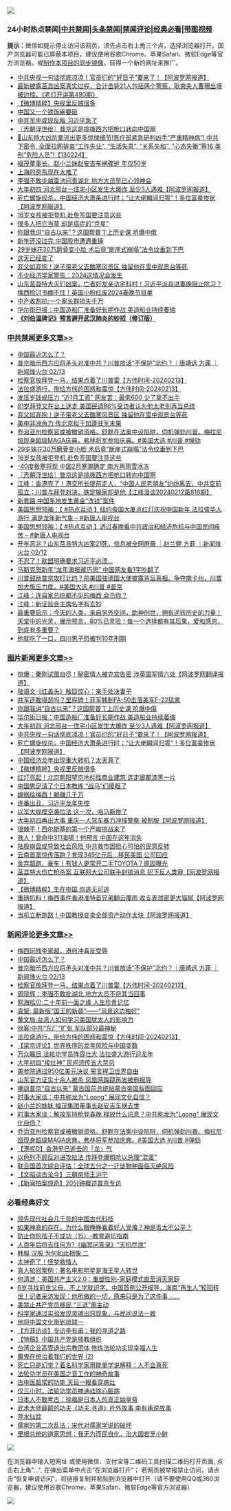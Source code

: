 ![](https://raw.githubusercontent.com/jsvpn/jsproxy/dev/64photo/fqnews-qr.jpg)

<div id="tt">
<h3>24小时热点禁闻|<a href="#%E4%B8%AD%E5%85%B1%E7%A6%81%E9%97%BB%E6%9B%B4%E5%A4%9A%E6%96%87%E7%AB%A0">中共禁闻</a>|<a href="#%E5%9B%BE%E7%89%87%E6%96%B0%E9%97%BB%E6%9B%B4%E5%A4%9A%E6%96%87%E7%AB%A0">头条禁闻</a>|<a href="#%E6%96%B0%E9%97%BB%E8%AF%84%E8%AE%BA%E6%9B%B4%E5%A4%9A%E6%96%87%E7%AB%A0">禁闻评论|<a href="#%E5%BF%85%E7%9C%8B%E7%BB%8F%E5%85%B8%E5%A5%BD%E6%96%87">经典必看</a>|<a href="https://fanb1.xyz/3" target="_blank">带图视频</a></h3>
<div><b>提示：</b>微信如提示停止访问该网页，须先点击右上角三个点，选择浏览器打开。国产浏览器可能已屏蔽本项目，建议使用谷歌Chrome、苹果Safari、微软Edge等官方浏览器。或<a href="%E5%88%B6%E4%BD%9Cgit%E7%A6%81%E9%97%BB%E9%95%9C%E5%83%8F.md">制作本项目的同步镜像</a>，获得一个新的网址来推广。</div>
<ul>

<li><a href="/topimagenews/20240213/2000481.md">中共央视一句话彻底凉凉！官员们的“好日子”要来了！【阿波罗网报道】</a></li>
<li><a href="/sohnews/20240213/2000462.md">最新披露莒县凶案真实过程，合计击毙21人包括两个警察，耿爽夫人曹珊出境被边控。《老灯开讲第490期》</a></li>
<li><a href="/topimagenews/20240213/2000402.md">【微博精粹】央视里反贼很多</a></li>
<li><a href="/cnnews/20240213/2000492.md">中国又一个铁饭碗要砸</a></li>
<li><a href="/baitai/20240213/2000556.md">中共军中或现反叛 习近平急了</a></li>
<li><a href="/cbnews/20240213/2000447.md">〖兲朝浮世绘〗普京这是挑拨西方把枪口转向中国啊</a></li>
<li><a href="/sohnews/20240213/2000538.md">🧨山东特大凶杀案流出更多惊悚细节!医疗部紧急研判凶手“严重精神病”! 中共下密令, 全面拉网排查“工作失业”, “生活失意”, “关系失和”, “心态失衡”等16 类别“危险人员”!【130224】</a></li>
<li><a href="/cnnews/20240213/2000430.md">福茂董事长、赵小兰妹赵安吉车祸骤逝 年仅50岁</a></li>
<li><a href="/finance/20240213/2000501.md">上海的房东现在太难了</a></li>
<li><a href="/ccpdope/20240214/2000639.md">李强不敢步越雷池问责湖北 地方大员早已心领神会</a></li>
<li><a href="/topimagenews/20240213/2000516.md">大年初四 河北邢台一住宅小区发生大爆炸 至少3人遇难【阿波罗网报道】</a></li>
<li><a href="/topimagenews/20240213/2000414.md">死亡螺旋绞杀，中国经济大萧条进行时；“让大佬瞬间归零”！多位富豪惨状【阿波罗网报道】</a></li>
<li><a href="/cbnews/20240213/2000500.md">16岁女孩被拒登机 赴免签国要注意这些</a></li>
<li><a href="/health/20240213/2000446.md">很多人把它当草 却是癌症的“克星”</a></li>
<li><a href="/topimagenews/20240214/2000613.md">你跟我讲“自古以来”？这国帮普丁上历史课 呛爆中俄</a></li>
<li><a href="/ccpdope/20240214/2000680.md">新年还没过完 中国股市遭遇重锤</a></li>
<li><a href="/cbnews/20240213/2000509.md">29岁妹花30万磨骨变小脸 术后竟“断崖式崩塌”法令纹垂到下巴</a></li>
<li><a href="/finance/20240213/2000454.md">这天已经变了</a></li>
<li><a href="/cbnews/20240214/2000628.md">弃父如弃狗！逆子带老父去酷寒风景区 独留他在雪中观景台等死</a></li>
<li><a href="/cnnews/20240213/2000443.md">不少经济学家警告：2024这情况会发生</a></li>
<li><a href="/comments/20240213/2000453.md">山东莒县特大灭们凶案，亡者好友亲访宅科村！习近平派兵进春晚阻止除习？梅西检讨书绷不住！英国小粉红废2024春晚节目单</a></li>
<li><a href="/lifebaike/20240214/2000657.md">中产收割机:一个家长群损失千万</a></li>
<li><a href="/topimagenews/20240213/2000585.md">华尔街日报：中国造船厂准备好长期作战 美造船业持续萎缩</a></li>
<li><b><a href="/comments/20200207/1272816.md" target="_blank">《刘伯温碑记》预言避开武汉肺炎的妙招（修订版）</a></b></li>
</ul>
</div>

<div class="catlist">
<h3><a href="/cbnews/" target="_blank">中共禁闻</a><span><a href="/cbnews/" target="_blank" rel="nofollow">更多文章>></a></span></h3>
<ul>
<li><a href="/comments/20240214/2000748.md" target="_blank">中国最近怎么了？</a></li>
<li><a href="/comments/20240214/2000746.md" target="_blank">普京暗示西方应将矛头对准中共？川普放话“不保护”北约？｜唐靖远 方菲 ｜新闻烽火台 02/13</a></li>
<li><a href="/comments/20240214/2000719.md" target="_blank">检察官放拜登一马，结果点着了川普雷【方伟时间-20240213】</a></li>
<li><a href="/comments/20240214/2000682.md" target="_blank">法拉盛游行，带给方伟的困惑和震惊【方伟时间-20240213】</a></li>
<li><a href="/cbnews/20240214/2000630.md" target="_blank">发压岁钱成压力 “近1月工资” 网友苦：最低600 少了拿不出手</a></li>
<li><a href="/cbnews/20240214/2000629.md" target="_blank">81岁拜登又在台上迷走 美国民调86%受访者认为他太老别再当总统</a></li>
<li><a href="/cbnews/20240214/2000628.md" target="_blank">弃父如弃狗！逆子带老父去酷寒风景区 独留他在雪中观景台等死</a></li>
<li><a href="/cbnews/20240214/2000614.md" target="_blank">美中非洲角力 传北京拟于加蓬驻军未果</a></li>
<li><a href="/comments/20240213/2000584.md" target="_blank">乔治亚州检察官或被撤销资格。舒默在法案中设陷阱，伺机弹劾川普。梅拉尼娅现身超级MAGA庆典，弗林将军参加庆典。#美国大选 #川普 #弹劾</a></li>
<li><a href="/cbnews/20240213/2000509.md" target="_blank">29岁妹花30万磨骨变小脸 术后竟“断崖式崩塌”法令纹垂到下巴</a></li>
<li><a href="/cbnews/20240213/2000500.md" target="_blank">16岁女孩被拒登机 赴免签国要注意这些</a></li>
<li><a href="/cbnews/20240213/2000482.md" target="_blank">-40度极寒将现 中国2月寒潮确定 南方再雨雪冰冻</a></li>
<li><a href="/cbnews/20240213/2000447.md" target="_blank">〖兲朝浮世绘〗普京这是挑拨西方把枪口转向中国啊</a></li>
<li><a href="/cbnews/20240213/2000429.md" target="_blank">江峰：香港完了！港交所长提前走人，“中国人民老朋友”纷纷离去，中共空前孤立；川普与拜登对决，铁定输家却是他【江峰漫谈20240212第818期】</a></li>
<li><a href="/cbnews/20240213/2000404.md" target="_blank">新套路 中国多地发生黄金“洗钱”案件</a></li>
<li><a href="/cbnews/20240213/2000331.md" target="_blank">美国思想领袖：【 #热点互动 】纽约帝国大厦点红灯庆祝中国新年 法拉盛华人游行 满是龙年新气象 &#8211; #新唐人电视台</a></li>
<li><a href="/cbnews/20240213/2000330.md" target="_blank">美国思想领袖：【 #热点互动 】透过春晚看中共政治和经济危机与中国民间疾苦 &#8211; #新唐人电视台</a></li>
<li><a href="/comments/20240213/2000328.md" target="_blank">开年恶兆？山东莒县特大凶案21死，信息被全网屏蔽 ｜赵兰健 方菲 ｜新闻烽火台 02/12</a></li>
<li><a href="/cbnews/20240213/2000310.md" target="_blank">不忍了！欧盟明确要求习近平必须…</a></li>
<li><a href="/cbnews/20240213/2000216.md" target="_blank">马斯克贺新年“龙年海报藏巧思” 中国网友看1字吵翻了</a></li>
<li><a href="/comments/20240212/2000203.md" target="_blank">川普鼓励普京攻打北约？前美国驻德国大使披露背后真相。争夺南卡州，川普加大施压力度。#美国大选 #川普 #普京</a></li>
<li><a href="/cbnews/20240212/2000191.md" target="_blank">江峰：连自家总统都不见的梅西 会鸟你？</a></li>
<li><a href="/cbnews/20240212/2000151.md" target="_blank">江峰：新证监会主席名字有玄妙</a></li>
<li><a href="/comments/20240212/2000080.md" target="_blank">最重要启示：今天的人类，来自另外空间，助神创世，拥有逆转历史的力量！天堂中的光灵，展示预言，80%已灵验！每一个选择都有其后果，爱和感恩，到底有多重要？</a></li>
<li><a href="/cbnews/20240212/2000024.md" target="_blank">他就吃了一口，四川男子恐被判10年刑期</a></li>

</ul>
</div>
<div class="catlist">
<h3><a href="/topimagenews/" target="_blank">图片新闻</a><span><a href="/topimagenews/" target="_blank" rel="nofollow">更多文章>></a></span></h3>
<ul>
<li><a href="/topimagenews/20240214/2000749.md" target="_blank">惊爆：秦刚试图自尽！秘密情人被克宫告密 涉英国军情六处【阿波罗网翻译报道】</a></li>
<li><a href="/topimagenews/20240214/2000718.md" target="_blank">陆语文《红盖头》触目惊心：亲手处决妻子</a></li>
<li><a href="/topimagenews/20240214/2000711.md" target="_blank">共军还敢得瑟吗？里程碑！菲军韩制FA-50击落美军F-22猛禽</a></li>
<li><a href="/topimagenews/20240214/2000613.md" target="_blank">你跟我讲“自古以来”？这国帮普丁上历史课 呛爆中俄</a></li>
<li><a href="/topimagenews/20240213/2000585.md" target="_blank">华尔街日报：中国造船厂准备好长期作战 美造船业持续萎缩</a></li>
<li><a href="/topimagenews/20240213/2000516.md" target="_blank">大年初四 河北邢台一住宅小区发生大爆炸 至少3人遇难【阿波罗网报道】</a></li>
<li><a href="/topimagenews/20240213/2000481.md" target="_blank">中共央视一句话彻底凉凉！官员们的“好日子”要来了！【阿波罗网报道】</a></li>
<li><a href="/topimagenews/20240213/2000414.md" target="_blank">死亡螺旋绞杀，中国经济大萧条进行时；“让大佬瞬间归零”！多位富豪惨状【阿波罗网报道】</a></li>
<li><a href="/topimagenews/20240213/2000403.md" target="_blank">中国经济龙年出现重大转机？太天真了</a></li>
<li><a href="/topimagenews/20240213/2000402.md" target="_blank">【微博精粹】央视里反贼很多</a></li>
<li><a href="/topimagenews/20240213/2000381.md" target="_blank">红灯亮起！北京朝阳望京地标性商业建筑 连走廊都漆黑一片</a></li>
<li><a href="/topimagenews/20240213/2000380.md" target="_blank">中国男足请了个日本教练 “战马”们傻眼了</a></li>
<li><a href="/topimagenews/20240213/2000332.md" target="_blank">嫁祸给梅西！躺赚几千万</a></li>
<li><a href="/topimagenews/20240213/2000309.md" target="_blank">连番出丑，习近平龙年失控</a></li>
<li><a href="/topimagenews/20240213/2000308.md" target="_blank">以军大规模空袭拉法 这一次，哈马斯惨了</a></li>
<li><a href="/topimagenews/20240213/2000307.md" target="_blank">大年初四再出大事 重庆一人驾车暴力冲撞警察 被制服【阿波罗网报道】</a></li>
<li><a href="/topimagenews/20240213/2000306.md" target="_blank">很棘手！西尔斯基的第一个严峻挑战来了</a></li>
<li><a href="/topimagenews/20240213/2000305.md" target="_blank">骇人！曾命中311海啸！他预言 中国在这年消失</a></li>
<li><a href="/topimagenews/20240213/2000228.md" target="_blank">陆股崩盘或导致社会风险 中共救市因担心可怕的民意反转</a></li>
<li><a href="/topimagenews/20240212/2000200.md" target="_blank">云南首富惊传落跑？套现345亿元后…移民美国 公司回应</a></li>
<li><a href="/topimagenews/20240212/2000199.md" target="_blank">舍弃超跑、豪车！有钱人更常开二手TOYOTA？原因曝光</a></li>
<li><a href="/topimagenews/20240212/2000142.md" target="_blank">莒县特大伤亡枪杀案 互联网大公司联手封锁消息 犯下反人类罪【阿波罗网报道】</a></li>
<li><a href="/topimagenews/20240212/2000039.md" target="_blank">【微博精粹】生在中国 你逃无可逃</a></li>
<li><a href="/topimagenews/20240212/2000038.md" target="_blank">重磅扒料！梅西事件香港准特首兄弟翻云覆雨 收支表泄密更大猫腻【阿波罗网报道】</a></li>
<li><a href="/topimagenews/20240212/2000023.md" target="_blank">当机立断跑路！中国教授变卖全部资产动作太快【阿波罗网报道】</a></li>

</ul>
</div>
<div class="catlist">
<h3><a href="/comments/" target="_blank">新闻评论</a><span><a href="/comments/" target="_blank" rel="nofollow">更多文章>></a></span></h3>
<ul>
<li><a href="/comments/20240214/2000762.md" target="_blank">梅西玩残李家超，港府冲喜反受辱</a></li>
<li><a href="/comments/20240214/2000748.md" target="_blank">中国最近怎么了？</a></li>
<li><a href="/comments/20240214/2000746.md" target="_blank">普京暗示西方应将矛头对准中共？川普放话“不保护”北约？｜唐靖远 方菲 ｜新闻烽火台 02/13</a></li>
<li><a href="/comments/20240214/2000719.md" target="_blank">检察官放拜登一马，结果点着了川普雷【方伟时间-20240213】</a></li>
<li><a href="/comments/20240214/2000713.md" target="_blank">周晓辉：李强不敢批湖北 地方大员不将其当回事</a></li>
<li><a href="/comments/20240214/2000712.md" target="_blank">网海拾贝:二十年前一面之缘 人生珍贵记忆</a></li>
<li><a href="/comments/20240214/2000707.md" target="_blank">袁斌: 最新版“国王的新装”——“风景这边独好”</a></li>
<li><a href="/comments/20240214/2000706.md" target="_blank">黄文局:台湾人如何学习美国犹太人的影响力</a></li>
<li><a href="/comments/20240214/2000705.md" target="_blank">徐客:中共“东厂”扩张 军队部分最神秘</a></li>
<li><a href="/comments/20240214/2000682.md" target="_blank">法拉盛游行，带给方伟的困惑和震惊【方伟时间-20240213】</a></li>
<li><a href="/comments/20240214/2000661.md" target="_blank">【梁京评论】世界秩序的龙年风险与中国变数</a></li>
<li><a href="/comments/20240214/2000643.md" target="_blank">万众瞩目 法轮功学员阵容壮大 法拉盛大游行迎龙年</a></li>
<li><a href="/comments/20240214/2000641.md" target="_blank">大年初四“接灶神” 民间流传五大禁忌</a></li>
<li><a href="/comments/20240214/2000612.md" target="_blank">美参院通过950亿美元决议 誓言捍卫世界自由</a></li>
<li><a href="/comments/20240214/2000611.md" target="_blank">山东官方证实十余人被杀 凤凰网蹊跷再发被删报导</a></li>
<li><a href="/comments/20240214/2000610.md" target="_blank">嘲讽普京“自古以来” 蒙古国前总统贴蒙古帝国版图回应</a></li>
<li><a href="/comments/20240213/2000608.md" target="_blank">时事大家谈：中共称龙为&quot;Loong&quot; 展现文化自信？</a></li>
<li><a href="/comments/20240213/2000590.md" target="_blank">赵小兰的妹妹 福茂集团董事长赵安吉车祸去世</a></li>
<li><a href="/comments/20240213/2000586.md" target="_blank">时事大家谈：解放军持枪登春晚 释放什么讯息？中共称龙为&quot;Loong&quot; 展现文化自信？</a></li>
<li><a href="/comments/20240213/2000584.md" target="_blank">乔治亚州检察官或被撤销资格。舒默在法案中设陷阱，伺机弹劾川普。梅拉尼娅现身超级MAGA庆典，弗林将军参加庆典。#美国大选 #川普 #弹劾</a></li>
<li><a href="/comments/20240213/2000564.md" target="_blank">【港呢D】香港早已逝去的「龙」气</a></li>
<li><a href="/comments/20240213/2000544.md" target="_blank">以色列不顾反对进攻拉法 传拜登爆粗呛以总理“混蛋”</a></li>
<li><a href="/comments/20240213/2000543.md" target="_blank">联合国首次综合评估：全球五分之一迁徙物种面临灭绝风险</a></li>
<li><a href="/comments/20240213/2000542.md" target="_blank">【文昭谈古论今】三朝帝师王沪宁</a></li>
<li><a href="/comments/20240213/2000540.md" target="_blank">【新闻拍案惊奇】20分钟概述普京专访</a></li>

</ul>
</div>

<div class="catlist">
<h3>必看经典好文</h3>
<ul>
<li><a href="/comments/20220329/1711799.md" target="_blank">领先现代社会几千年的中国古代科技</a></li>
<li><a href="/comments/20200623/1346844.md" target="_blank">如果神真的存在，为什么眼睁睁看着好人受难？神是否太不公平？</a></li>
<li><a href="/comments/20231003/1941700.md" target="_blank">防止你的孩子不成功（15）-教育避坑指南</a></li>
<li><a href="/comments/20210228/1495257.md" target="_blank">人百年后将去往何方?《幽冥问答录》“天机尽泄”</a></li>
<li><a href="/bannedvideo/20220321/1707657.md" target="_blank">韩服 汉服 为何如此相像 二</a></li>
<li><a href="/ccpdope/20200907/1392129.md" target="_blank">太神奇了！怪梦救情人</a></li>
<li><a href="/comments/20200523/1332915.md" target="_blank">真人轮回案例：著名电影明星是海王星人转世</a></li>
<li><a href="/comments/20230919/1935739.md" target="_blank">何清涟：美国共产主义2.0：重塑性别-家庭模式直至消灭家庭</a></li>
<li><a href="/comments/20210716/1588420.md" target="_blank">6岁寻找前世父母，不上学就识字。中国首例公开报导，海南“再生人”轮回转世！记者采访发现：他所做的一切，原来只是为了这件事 &#8230;&#8230;</a></li>
<li><a href="/cbnews/20201004/1408019.md" target="_blank">美禁止共产党员移民 “三退”需主动</a></li>
<li><a href="/comments/20200921/1400587.md" target="_blank">科学家通过实验发现灵魂出窍现象，与民间说法一致</a></li>
<li><a href="/bannedvideo/20220425/1724098.md" target="_blank">他将中国文化带到琉球一</a></li>
<li><a href="/comments/20210804/1600181.md" target="_blank">【方菲访谈】专访李有甫：我的寻道之路</a></li>
<li><a href="/comments/20190701/1151501.md" target="_blank">【特稿】中国共产党是邪教组织</a></li>
<li><a href="/comments/20200528/1335859.md" target="_blank">台湾企业高管退出宗教团体 修炼法轮功实现幸福人生</a></li>
<li><a href="/topimagenews/20180520/944940.md" target="_blank">魔鬼在统治着我们的世界 (2)</a></li>
<li><a href="/comments/20200704/1355375.md" target="_blank">死亡只是幻觉？着名科学家用能量学说解释：人不会真死</a></li>
<li><a href="/comments/20200511/1326751.md" target="_blank">法轮功学员在美国之音工作的神奇故事</a></li>
<li><a href="/lifebaike/20170523/762432.md" target="_blank">古中医超常的功能 天目一眼看穿病灶</a></li>
<li><a href="/health/20170626/780270.md" target="_blank">仅三小时，法轮功学员神通祛除心脏病</a></li>
<li><a href="/sohnews/20160609/543313.md" target="_blank">日本人不敢考古：徐福是日本人的真正始皇帝</a></li>
<li><a href="/topimagenews/20181117/1032655.md" target="_blank">武术大师薛颠的功夫《功夫.寻道》片外故事 李有甫说故事</a></li>
<li><a href="/cbnews/20210809/1603030.md" target="_blank">萍水仙踪</a></li>
<li><a href="/tculture/20181126/1037279.md" target="_blank">儒家的第二次乱法：宋代对儒家学说的破坏</a></li>
<li><a href="/tculture/20171201/863884.md" target="_blank">里根总统的道家思想：我无为而民自化，治大国若烹小鲜</a></li>

</ul>
</div>

![](https://raw.githubusercontent.com/jsvpn/jsproxy/dev/64photo/fqnews-qr.jpg)

在浏览器中输入短网址 或使用微信、支付宝等二维码工具扫描二维码打开页面, 点击右上角"...", 在弹出菜单中点击“在浏览器打开”； 若网页被举报禁止访问，请点击“恢复申请访问”，将链接复制并粘贴到浏览器中打开（请不要使用QQ或360浏览器，建议使用谷歌Chrome、苹果Safari、微软Edge等官方浏览器）

![](https://raw.githubusercontent.com/jsvpn/jsproxy/dev/64photo/wx.jpg)